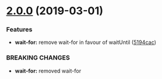 # [2.0.0](https://github.com/BBVAEngineering/ember-task-scheduler/compare/v1.0.5...v2.0.0) (2019-03-01)


### Features

* **wait-for:** remove wait-for in favour of waitUntil ([5194cac](https://github.com/BBVAEngineering/ember-task-scheduler/commit/5194cac))


### BREAKING CHANGES

* **wait-for:** removed wait-for
